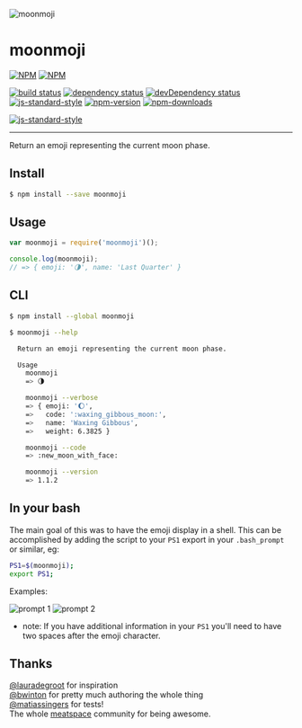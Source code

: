 ![moonmoji](http://i.imgur.com/BnYRgMF.png)

moonmoji
========
[![NPM](https://nodei.co/npm/moonmoji.png?downloads=true&downloadRank=true&stars=true)](https://nodei.co/npm/moonmoji/)
[![NPM](https://nodei.co/npm-dl/moonmoji.png?height=3)](https://nodei.co/npm/moonmoji/)

[![build status](https://api.travis-ci.org/rickycodes/moonmoji.svg?branch=master)](https://travis-ci.org/rickycodes/moonmoji/) 
[![dependency status](https://david-dm.org/rickycodes/moonmoji.svg)](https://david-dm.org/rickycodes/moonmoji) 
[![devDependency status](https://david-dm.org/rickycodes/moonmoji/dev-status.svg)](https://david-dm.org/rickycodes/moonmoji#info=devDependencies) 
[![js-standard-style](https://img.shields.io/badge/code%20style-standard-brightgreen.svg)](http://standardjs.com/) 
[![npm-version](https://img.shields.io/npm/v/moonmoji.svg?style=flat)](https://www.npmjs.com/package/moonmoji) 
[![npm-downloads](https://img.shields.io/npm/dm/moonmoji.svg?style=flat)](https://www.npmjs.com/package/moonmoji)

[![js-standard-style](https://cdn.rawgit.com/feross/standard/master/badge.svg)](https://github.com/feross/standard)

---

Return an emoji representing the current moon phase.

Install
------------
```sh
$ npm install --save moonmoji
```

Usage
-----
```js
var moonmoji = require('moonmoji')();

console.log(moonmoji);
// => { emoji: '🌗', name: 'Last Quarter' }
```

CLI
---
```sh
$ npm install --global moonmoji
```

```sh
$ moonmoji --help

  Return an emoji representing the current moon phase.

  Usage
    moonmoji
    => 🌗

    moonmoji --verbose
    => { emoji: '🌔',
    =>   code: ':waxing_gibbous_moon:',
    =>   name: 'Waxing Gibbous',
    =>   weight: 6.3825 }

    moonmoji --code
    => :new_moon_with_face:

    moonmoji --version
    => 1.1.2
```

In your bash
------------
The main goal of this was to have the emoji display in a shell. This can be accomplished by adding the script to your `PS1` export in your `.bash_prompt` or similar, eg:

```sh
PS1=$(moonmoji);
export PS1;
```

Examples:

![prompt 1](http://i.imgur.com/aTrVySn.png) ![prompt 2](http://i.imgur.com/UcGwk6F.png)

* note: If you have additional information in your `PS1` you'll need to have two spaces after the emoji character.

Thanks
------

[@lauradegroot](https://github.com/lauradegroot) for inspiration  
[@bwinton](https://github.com/bwinton) for pretty much authoring the whole thing  
[@matiassingers](https://github.com/matiassingers) for tests!  
The whole [meatspace](https://chat.meatspac.es/) community for being awesome.
